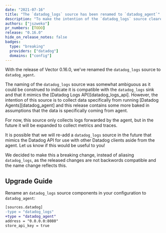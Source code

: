```yaml
---
date: "2021-07-16"
title: "The `datadog_logs` source has been renamed to `datadog_agent`"
description: "To make the intention of the `datadog_logs` source clearer it has been renamed to `datadog_agent`"
authors: ["jszweko"]
pr_numbers: [TODO]
release: "0.16.0"
hide_on_release_notes: false
badges:
  type: "breaking"
  providers: ["datadog"]
  domains: ["config"]
---
```


With the release of Vector 0.16.0, we've renamed the `datadog_logs` source to `datadog_agent`.

The naming of the `datadog_logs` source was somewhat ambiguous as it could be construed to indicate it is compatible
with the `datadog_logs` sink and that it mimics the [Datadog Logs API][datadog_logs_api]. However, the intention of this
source is to collect data specifically from running [Datadog Agents][datadog_agent] and this release contains some more
baked in assumptions that the data is specifically coming from agent.

For now, this source only collects logs forwarded by the agent, but in the future it will be expanded to collect metrics
and traces.

It is possible that we will re-add a `datadog_logs` source in the future that mimics the Datadog API for use with other
Datadog clients aside from the agent. Let us know if this would be useful to you!

We decided to make this a breaking change, instead of aliasing `datadog_logs`, as the released changes are not backwords
compatible and the name change reflects this.

## Upgrade Guide

Rename an `datadog_logs` source components in your configuration to `datadog_agent`:

```diff
[sources.datadog]
-type = "datadog_logs"
+type = "datadog_agent"
address = "0.0.0.0:8080"
store_api_key = true
```
